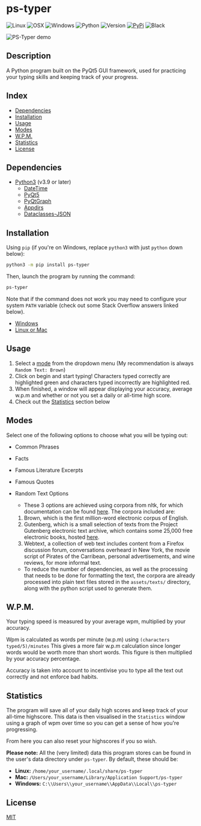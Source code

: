 # ps-typer

![Linux](https://img.shields.io/badge/-Linux-grey?logo=linux)
![OSX](https://img.shields.io/badge/-OSX-black?logo=apple)
![Windows](https://img.shields.io/badge/-Windows-blue?logo=windows)
![Python](https://img.shields.io/badge/Python-v3.9%5E-green?logo=python)
![Version](https://img.shields.io/github/v/tag/rolv-apneseth/ps-typer?label=version)
[![PyPi](https://img.shields.io/pypi/v/ps-typer?label=pypi)](https://pypi.org/project/ps-typer/)
![Black](https://img.shields.io/badge/code%20style-black-000000.svg)

![PS-Typer demo](https://user-images.githubusercontent.com/69486699/161395389-247c75fd-c2b6-4a63-bf03-258c5046b1be.png)

## Description

A Python program built on the PyQt5 GUI framework, used for practicing your typing skills and keeping track of your progress.

## Index

-   [Dependencies](#dependencies)
-   [Installation](#installation)
-   [Usage](#usage)
-   [Modes](#modes)
-   [W.P.M.](#wpm)
-   [Statistics](#statistics)
-   [License](#license)

## Dependencies

-   [Python3](https://www.python.org/downloads/) (v3.9 or later)
    -   [DateTime](https://pypi.org/project/DateTime/)
    -   [PyQt5](https://pypi.org/project/PyQt5/)
    -   [PyQtGraph](https://pypi.org/project/pyqtgraph/)
    -   [Appdirs](https://pypi.org/project/appdirs/)
    -   [Dataclasses-JSON](https://pypi.org/project/dataclasses-json/)

## Installation

Using `pip` (if you're on Windows, replace `python3` with just `python` down below):

```bash
python3 -m pip install ps-typer
```

Then, launch the program by running the command:

```bash
ps-typer
```

Note that if the command does not work you may need to configure your system `PATH` variable (check out some Stack Overflow answers linked below).

-   [Windows](https://stackoverflow.com/a/36160069/14316282)
-   [Linux or Mac](https://stackoverflow.com/a/62823029/14316282)

## Usage

1. Select a [mode](#modes) from the dropdown menu (My recommendation is always `Random Text: Brown`)
2. Click on begin and start typing! Characters typed correctly are highlighted green and characters typed incorrectly are highlighted red.
3. When finished, a window will appear displaying your accuracy, average w.p.m and whether or not you set a daily or all-time high score.
4. Check out the [Statistics](#statistics) section below

## Modes

Select one of the following options to choose what you will be typing out:

-   Common Phrases

-   Facts

-   Famous Literature Excerpts

-   Famous Quotes

-   Random Text Options
    -   These 3 options are achieved using corpora from nltk, for which documentation can be found [here](https://www.nltk.org/book/ch02.html). The corpora included are:
    1.  Brown, which is the first million-word electronic corpus of English.
    2.  Gutenberg, which is a small selection of texts from the Project Gutenberg electronic text archive, which contains some 25,000 free electronic books, hosted [here](http://www.gutenberg.org/).
    3.  Webtext, a collection of web text includes content from a Firefox discussion forum, conversations overheard in New York, the movie script of Pirates of the Carribean, personal advertisements, and wine reviews, for more informal text.
    -   To reduce the number of dependencies, as well as the processing that needs to be done for formatting the text, the corpora are already processed into plain text files stored in the `assets/texts/` directory, along with the python script used to generate them.

## W.P.M.

Your typing speed is measured by your average wpm, multiplied by your accuracy.

Wpm is calculated as words per minute (w.p.m) using `(characters typed/5)/minutes` This gives a more fair w.p.m calculation since longer words would be worth more than short words. This figure is then multiplied by your accuracy percentage.

Accuracy is taken into account to incentivise you to type all the text out correctly and not enforce bad habits.

## Statistics

The program will save all of your daily high scores and keep track of your all-time highscore. This data is then visualised in the `Statistics` window using a graph of wpm over time so you can get a sense of how you're progressing.

From here you can also reset your highscores if you so wish.

**Please note:** All the (very limited) data this program stores can be found in the user's data directory under `ps-typer`. By default, these should be:

-   **Linux:** `/home/your_username/.local/share/ps-typer`
-   **Mac:** `/Users/your_username/Library/Application Support/ps-typer`
-   **Windows:** `C:\\Users\\your_username\\AppData\\Local\\ps-typer`

## License

[MIT](https://github.com/Rolv-Apneseth/ps-typer/blob/master/LICENSE)
